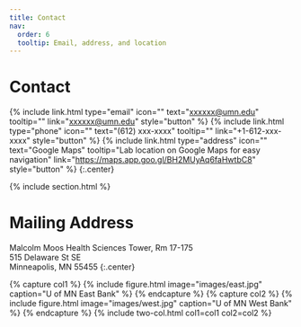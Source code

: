 ```yaml
---
title: Contact
nav:
  order: 6
  tooltip: Email, address, and location
---
```


# <i class="fas fa-envelope"></i>Contact

{%
  include link.html
  type="email"
  icon=""
  text="xxxxxx@umn.edu"
  tooltip=""
  link="xxxxxx@umn.edu"
  style="button"
%}
{%
  include link.html
  type="phone"
  icon=""
  text="(612) xxx-xxxx" 
  tooltip=""
  link="+1-612-xxx-xxxx"
  style="button"
%}
{%
  include link.html
  type="address"
  icon=""
  text="Google Maps"
  tooltip="Lab location on Google Maps for easy navigation"
  link="https://maps.app.goo.gl/BH2MUyAq6faHwtbC8"
  style="button"
%}
{:.center}

{% include section.html %}

# <i class="fas fa-mail-bulk"></i>Mailing Address

Malcolm Moos Health Sciences Tower, Rm 17-175  
515 Delaware St SE  
Minneapolis, MN 55455
{:.center}

{% capture col1 %}
{%
  include figure.html
  image="images/east.jpg"
  caption="U of MN East Bank"
%}
{% endcapture %}
{% capture col2 %}
{%
  include figure.html
  image="images/west.jpg"
  caption="U of MN West Bank"
%}
{% endcapture %}
{% include two-col.html col1=col1 col2=col2 %}
